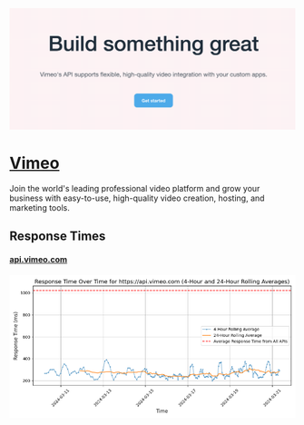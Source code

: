[![Visit Vimeo](imagePreview.png)](https://developer.vimeo.com)

# [Vimeo](https://developer.vimeo.com)

Join the world's leading professional video platform and grow your business with easy-to-use, high-quality video creation, hosting, and marketing tools.

## Response Times

#### [api.vimeo.com](https://api.vimeo.com)

![api.vimeo.com](response-time-charts/6170692e76696d656f2e636f6d.png)
